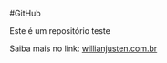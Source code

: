 #GitHub

Este é um repositório teste

Saiba mais no link: [willianjusten.com.br](http://willianjusten.com.br)
